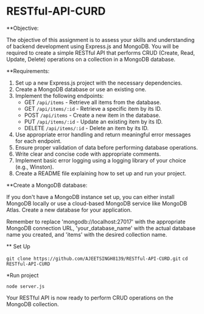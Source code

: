 # RESTful-API-CURD

**Objective:

The objective of this assignment is to assess your skills and understanding of backend development using Express.js and MongoDB. You will be required to create a simple RESTful API that performs CRUD (Create, Read, Update, Delete) operations on a collection in a MongoDB database.

**Requirements:

1. Set up a new Express.js project with the necessary dependencies.
2. Create a MongoDB database or use an existing one.
3. Implement the following endpoints:
   - GET `/api/items` - Retrieve all items from the database.
   - GET `/api/items/:id` - Retrieve a specific item by its ID.
   - POST `/api/items` - Create a new item in the database.
   - PUT `/api/items/:id` - Update an existing item by its ID.
   - DELETE `/api/items/:id` - Delete an item by its ID.
4. Use appropriate error handling and return meaningful error messages for each endpoint.
5. Ensure proper validation of data before performing database operations.
6. Write clear and concise code with appropriate comments.
7. Implement basic error logging using a logging library of your choice (e.g., Winston).
8. Create a README file explaining how to set up and run your project.


**Create a MongoDB database:

If you don't have a MongoDB instance set up, you can either install MongoDB locally or use a cloud-based MongoDB service like MongoDB Atlas.
Create a new database for your application.

Remember to replace 'mongodb://localhost:27017' with the appropriate MongoDB connection URL, 'your_database_name' with the actual database name you created, and 'items' with the desired collection name.

** Set Up

`git clone https://github.com/AJEETSINGH8139/RESTful-API-CURD.git`
`cd RESTful-API-CURD`

*Run project

`node server.js`

Your RESTful API is now ready to perform CRUD operations on the MongoDB collection.
